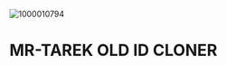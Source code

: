 ![1000010794](https://github.com/user-attachments/assets/981ce11a-a3a8-45f5-ac1a-ec8b919c3510)
# MR-TAREK OLD ID CLONER
